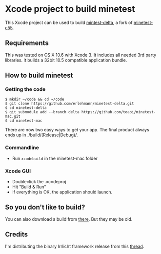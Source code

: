 # Xcode project to build minetest

This Xcode project can be used to build [mintest-delta](https://github.com/erlehmann/minetest-delta),
a fork of [minetest-c55](https://bitbucket.org/celeron55/minetest).

## Requirements

This was tested on OS X 10.6 with Xcode 3. It includes all needed 3rd party libraries.
It builds a 32bit 10.5 compatible application bundle.

## How to build minetest

### Getting the code

	$ mkdir ~/code && cd ~/code
	$ git clone https://github.com/erlehmann/minetest-delta.git
	$ cd minetest-delta
	$ git submodule add --branch delta https://github.com/toabi/minetest-mac.git
	$ cd minetest-mac

There are now two easy ways to get your app. The final product always ends up in ./build/(Release|Debug)/.

### Commandline

* Run `xcodebuild` in the minetest-mac folder

### Xcode GUI

* Doubleclick the .xcodeproj
* Hit "Build & Run"
* If everything is OK, the application should launch.

## So you don't like to build?

You can also download a build from [there](https://github.com/toabi/minetest-mac/downloads). But they may be old.

## Credits

I'm distributing the binary Irrlicht framework release from this [thread](http://irrlicht.sourceforge.net/phpBB2/viewtopic.php?t=42601).
